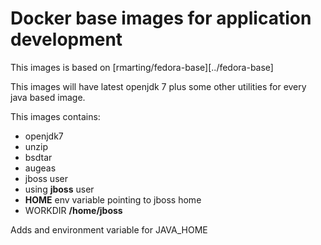 # Docker base images for application development
This images is based on [rmarting/fedora-base][../fedora-base] 

This images will have latest openjdk 7 plus some other utilities for every java based image.

This images contains:
* openjdk7
* unzip
* bsdtar
* augeas
* jboss user
* using __jboss__ user
* __HOME__ env variable pointing to jboss home
* WORKDIR __/home/jboss__

Adds and environment variable for JAVA_HOME
